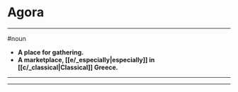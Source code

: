 # Agora
---
#noun
- **A place for gathering.**
- **A marketplace, [[e/_especially|especially]] in [[c/_classical|Classical]] Greece.**
---
---
